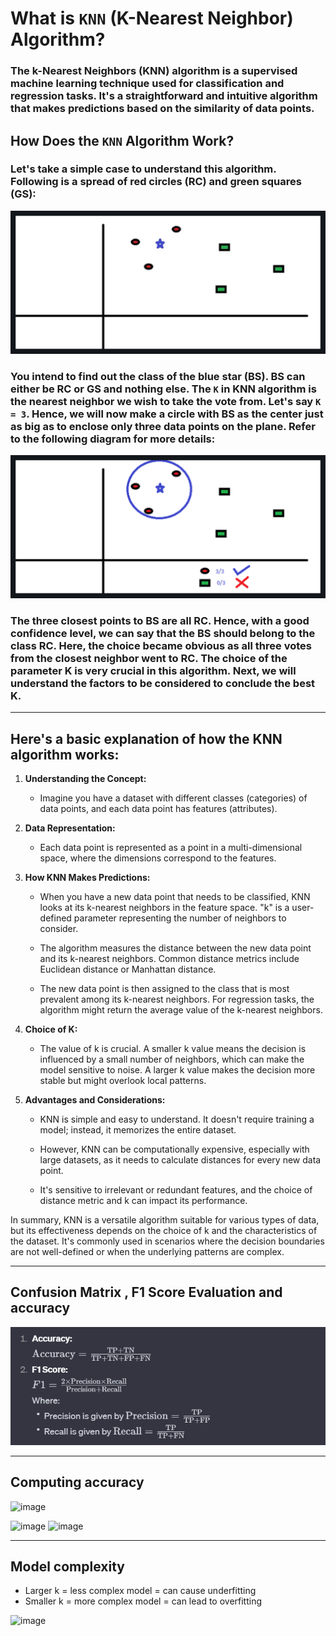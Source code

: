# What is `KNN` (K-Nearest Neighbor) Algorithm?

### The k-Nearest Neighbors (KNN) algorithm is a supervised machine learning technique used for classification and regression tasks. It's a straightforward and intuitive algorithm that makes predictions based on the similarity of data points.

## How Does the `KNN` Algorithm Work?

### Let's take a simple case to understand this algorithm. Following is a spread of red circles (RC) and green squares (GS):

![RC and GS](image.png)

### You intend to find out the class of the blue star (BS). BS can either be RC or GS and nothing else. The `K` in KNN algorithm is the nearest neighbor we wish to take the vote from. Let's say `K = 3`. Hence, we will now make a circle with BS as the center just as big as to enclose only three data points on the plane. Refer to the following diagram for more details:

![KNN Diagram](image-1.png)

### The three closest points to BS are all RC. Hence, with a good confidence level, we can say that the BS should belong to the class RC. Here, the choice became obvious as all three votes from the closest neighbor went to RC. The choice of the parameter K is very crucial in this algorithm. Next, we will understand the factors to be considered to conclude the best K.

---

## Here's a basic explanation of how the KNN algorithm works:

1. **Understanding the Concept:**
   - Imagine you have a dataset with different classes (categories) of data points, and each data point has features (attributes).

2. **Data Representation:**
   - Each data point is represented as a point in a multi-dimensional space, where the dimensions correspond to the features.

3. **How KNN Makes Predictions:**
   - When you have a new data point that needs to be classified, KNN looks at its k-nearest neighbors in the feature space. "k" is a user-defined parameter representing the number of neighbors to consider.

   - The algorithm measures the distance between the new data point and its k-nearest neighbors. Common distance metrics include Euclidean distance or Manhattan distance.

   - The new data point is then assigned to the class that is most prevalent among its k-nearest neighbors. For regression tasks, the algorithm might return the average value of the k-nearest neighbors.

4. **Choice of K:**
   - The value of k is crucial. A smaller k value means the decision is influenced by a small number of neighbors, which can make the model sensitive to noise. A larger k value makes the decision more stable but might overlook local patterns.

5. **Advantages and Considerations:**
   - KNN is simple and easy to understand. It doesn't require training a model; instead, it memorizes the entire dataset.

   - However, KNN can be computationally expensive, especially with large datasets, as it needs to calculate distances for every new data point.

   - It's sensitive to irrelevant or redundant features, and the choice of distance metric and k can impact its performance.

In summary, KNN is a versatile algorithm suitable for various types of data, but its effectiveness depends on the choice of k and the characteristics of the dataset. It's commonly used in scenarios where the decision boundaries are not well-defined or when the underlying patterns are complex.

---



## Confusion Matrix , F1 Score Evaluation and accuracy

![alt text](image-2.png)

---
## Computing accuracy
![image](https://github.com/MahmoudNamNam/KNN/assets/148398760/2ed8875e-bfbc-4f60-aa4d-6e8ae15a7ff1)

![image](https://github.com/MahmoudNamNam/KNN/assets/148398760/e04662b4-9755-4a72-a468-da7cbce38231)
![image](https://github.com/MahmoudNamNam/KNN/assets/148398760/8997aedf-f58a-4237-b2d2-fed458f817f9)

---
## Model complexity
- Larger k = less complex model = can cause underfitting
- Smaller k = more complex model = can lead to overfitting

![image](https://github.com/MahmoudNamNam/KNN/assets/148398760/70d5dde3-29ec-4186-8e68-86e879ad1eba)

